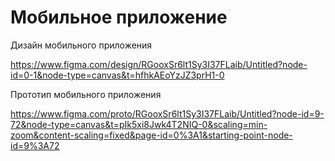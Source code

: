 # Мобильное приложение
Дизайн мобильного приложения

https://www.figma.com/design/RGooxSr6lt1Sy3I37FLaib/Untitled?node-id=0-1&node-type=canvas&t=hfhkAEoYzJZ3prH1-0

Прототип мобильного приложения

https://www.figma.com/proto/RGooxSr6lt1Sy3I37FLaib/Untitled?node-id=9-72&node-type=canvas&t=pIk5xi8Jwk4T2NIQ-0&scaling=min-zoom&content-scaling=fixed&page-id=0%3A1&starting-point-node-id=9%3A72

